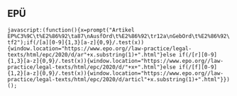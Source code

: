 ## EPÜ
``javascript:(function(){x=prompt("Artikel EP%C3%9C\t%E2%86%92\ta87\nAusfOrd\t%E2%86%92\tr12a\nGebOrd\t%E2%86%92\tf2");if(/[a][0-9]{1,3}[a-z]{0,9}/.test(x)){window.location="https://www.epo.org//law-practice/legal-texts/html/epc/2020/d/ar"+x.substring(1)+".html"}else if(/[r][0-9]{1,3}[a-z]{0,9}/.test(x)){window.location="https://www.epo.org//law-practice/legal-texts/html/epc/2020/d/"+x+".html"}else if(/[f][0-9]{1,2}[a-z]{0,9}/.test(x)){window.location="https://www.epo.org//law-practice/legal-texts/html/epc/2020/d/articl"+x.substring(1)+".html"}})();``
